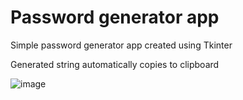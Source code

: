 # Password generator app

Simple password generator app created using Tkinter

Generated string automatically copies to clipboard

![image](https://user-images.githubusercontent.com/100434027/228646520-eaacaef1-d873-4bcc-b40b-a4eb284f7487.png)
